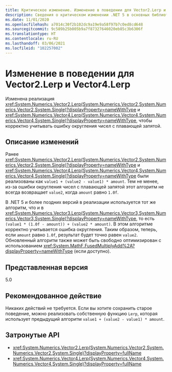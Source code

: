 ```yaml
---
title: Критическое изменение. Изменение в поведении для Vector2.Lerp и Vector4.Lerp
description: Сведения о критическом изменении .NET 5 в основных библиотеках .NET, где реализация Vector2.Lerp и Vector4.Lerp изменилась, чтобы корректно учитывать ошибку округления чисел с плавающей запятой.
ms.date: 11/01/2020
ms.openlocfilehash: a7014c30f2b102dc9a19e9a58f97b7c0ed8cd648
ms.sourcegitcommit: 9c589b25b005b9a7f87327646020eb85c3b6306f
ms.translationtype: HT
ms.contentlocale: ru-RU
ms.lasthandoff: 03/06/2021
ms.locfileid: "102257002"
---
```

# <a name="behavior-change-for-vector2lerp-and-vector4lerp"></a>Изменение в поведении для Vector2.Lerp и Vector4.Lerp

Изменена реализация <xref:System.Numerics.Vector2.Lerp(System.Numerics.Vector2,System.Numerics.Vector2,System.Single)?displayProperty=nameWithType> и <xref:System.Numerics.Vector4.Lerp(System.Numerics.Vector4,System.Numerics.Vector4,System.Single)?displayProperty=nameWithType>, чтобы корректно учитывать ошибку округления чисел с плавающей запятой.

## <a name="change-description"></a>Описание изменений

Ранее <xref:System.Numerics.Vector2.Lerp(System.Numerics.Vector2,System.Numerics.Vector2,System.Single)?displayProperty=nameWithType> и <xref:System.Numerics.Vector4.Lerp(System.Numerics.Vector4,System.Numerics.Vector4,System.Single)?displayProperty=nameWithType> были реализованы как `value1 + (value2 - value1) * amount`. Тем не менее, из-за ошибки округления чисел с плавающей запятой этот алгоритм не всегда возвращает `value2`, когда `amount` равно `1.0f`.

В .NET 5 и более поздних версий в реализации используется тот же алгоритм, что и в <xref:System.Numerics.Vector3.Lerp(System.Numerics.Vector3,System.Numerics.Vector3,System.Single)?displayProperty=nameWithType>, то есть `(value1 * (1.0f - amount)) + (value2 * amount)`. В этом алгоритме корректно учитывается ошибка округления. Таким образом, теперь, если `amount` равно `1.0f`, результат будет точно равен `value2`. Обновленный алгоритм также может быть свободно оптимизирован с использованием <xref:System.MathF.FusedMultiplyAdd%2A?displayProperty=nameWithType> (если доступно).

## <a name="version-introduced"></a>Представленная версия

5.0

## <a name="recommended-action"></a>Рекомендованное действие

Никаких действий не требуется. Если вы хотите сохранить старое поведение, можно реализовать собственную функцию `Lerp`, которая использует предыдущий алгоритм `value1 + (value2 - value1) * amount`.

## <a name="affected-apis"></a>Затронутые API

- <xref:System.Numerics.Vector2.Lerp(System.Numerics.Vector2,System.Numerics.Vector2,System.Single)?displayProperty=fullName>
- <xref:System.Numerics.Vector4.Lerp(System.Numerics.Vector4,System.Numerics.Vector4,System.Single)?displayProperty=fullName>

<!--

#### Category

Core .NET libraries

### Affected APIs

- `M:System.Numerics.Vector2.Lerp(System.Numerics.Vector2,System.Numerics.Vector2,System.Single)`
- `M:System.Numerics.Vector4.Lerp(System.Numerics.Vector4,System.Numerics.Vector4,System.Single)`

-->
